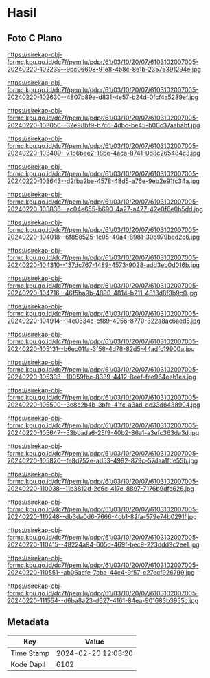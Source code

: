 # Hasil

## Foto C Plano

https://sirekap-obj-formc.kpu.go.id/dc7f/pemilu/pdpr/61/03/10/20/07/6103102007005-20240220-102239--9bc06608-91e8-4b8c-8e1b-23575391294e.jpg

https://sirekap-obj-formc.kpu.go.id/dc7f/pemilu/pdpr/61/03/10/20/07/6103102007005-20240220-102630--4807b89e-d831-4e57-b24d-0fcf4a5289ef.jpg

https://sirekap-obj-formc.kpu.go.id/dc7f/pemilu/pdpr/61/03/10/20/07/6103102007005-20240220-103056--32e98bf9-b7c6-4dbc-be45-b00c37aababf.jpg

https://sirekap-obj-formc.kpu.go.id/dc7f/pemilu/pdpr/61/03/10/20/07/6103102007005-20240220-103409--71b6bee2-18be-4aca-8741-0d8c265484c3.jpg

https://sirekap-obj-formc.kpu.go.id/dc7f/pemilu/pdpr/61/03/10/20/07/6103102007005-20240220-103643--d2fba2be-4578-48d5-a76e-9eb2e91fc34a.jpg

https://sirekap-obj-formc.kpu.go.id/dc7f/pemilu/pdpr/61/03/10/20/07/6103102007005-20240220-103836--ec04e655-b690-4a27-a477-42e0f6e0b5dd.jpg

https://sirekap-obj-formc.kpu.go.id/dc7f/pemilu/pdpr/61/03/10/20/07/6103102007005-20240220-104018--6f858525-1c05-40a4-8981-30b979bed2c6.jpg

https://sirekap-obj-formc.kpu.go.id/dc7f/pemilu/pdpr/61/03/10/20/07/6103102007005-20240220-104310--137dc767-1489-4573-9028-add3eb0d016b.jpg

https://sirekap-obj-formc.kpu.go.id/dc7f/pemilu/pdpr/61/03/10/20/07/6103102007005-20240220-104716--46f5ba9b-4890-4814-b211-4813d8f3b9c0.jpg

https://sirekap-obj-formc.kpu.go.id/dc7f/pemilu/pdpr/61/03/10/20/07/6103102007005-20240220-104914--14e0834c-cf89-4956-8770-322a8ac6aed5.jpg

https://sirekap-obj-formc.kpu.go.id/dc7f/pemilu/pdpr/61/03/10/20/07/6103102007005-20240220-105131--b6ec01fa-3f58-4d78-82d5-44adfc19900a.jpg

https://sirekap-obj-formc.kpu.go.id/dc7f/pemilu/pdpr/61/03/10/20/07/6103102007005-20240220-105333--10059fbc-8339-4412-8eef-fee964eeb1ea.jpg

https://sirekap-obj-formc.kpu.go.id/dc7f/pemilu/pdpr/61/03/10/20/07/6103102007005-20240220-105500--3e8c2b4b-3bfa-41fc-a3ad-dc33d6438904.jpg

https://sirekap-obj-formc.kpu.go.id/dc7f/pemilu/pdpr/61/03/10/20/07/6103102007005-20240220-105647--53bbada6-25f9-40b2-86a1-a3efc363da3d.jpg

https://sirekap-obj-formc.kpu.go.id/dc7f/pemilu/pdpr/61/03/10/20/07/6103102007005-20240220-105820--fe8d752e-ad53-4992-879c-57daa1fde55b.jpg

https://sirekap-obj-formc.kpu.go.id/dc7f/pemilu/pdpr/61/03/10/20/07/6103102007005-20240220-110038--11b3812d-2c6c-417e-8897-7176b9dfc626.jpg

https://sirekap-obj-formc.kpu.go.id/dc7f/pemilu/pdpr/61/03/10/20/07/6103102007005-20240220-110248--db3da0d6-7666-4cb1-82fa-579e74b0291f.jpg

https://sirekap-obj-formc.kpu.go.id/dc7f/pemilu/pdpr/61/03/10/20/07/6103102007005-20240220-110415--48224a94-605d-469f-bec9-223ddd9c2ee1.jpg

https://sirekap-obj-formc.kpu.go.id/dc7f/pemilu/pdpr/61/03/10/20/07/6103102007005-20240220-110551--ab06acfe-7cba-44c4-9f57-c27ecf926799.jpg

https://sirekap-obj-formc.kpu.go.id/dc7f/pemilu/pdpr/61/03/10/20/07/6103102007005-20240220-111554--d6ba8a23-d627-4161-84ea-901683b3955c.jpg


## Metadata

| Key        | Value               |
| ---------- | ------------------- |
| Time Stamp | 2024-02-20 12:03:20 |
| Kode Dapil | 6102                |



